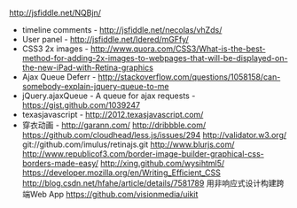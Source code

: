 http://jsfiddle.net/NQBjn/
- timeline comments - http://jsfiddle.net/necolas/vhZds/
- User panel        - http://jsfiddle.net/Idered/mGFfy/
- CSS3  2x images   - http://www.quora.com/CSS3/What-is-the-best-method-for-adding-2x-images-to-webpages-that-will-be-displayed-on-the-new-iPad-with-Retina-graphics
- Ajax Queue Deferr - http://stackoverflow.com/questions/1058158/can-somebody-explain-jquery-queue-to-me
- jQuery.ajaxQueue - A queue for ajax requests - https://gist.github.com/1039247
- texasjavascript -  http://2012.texasjavascript.com/
- 穿衣动画 -  http://garann.com/
http://dribbble.com/
https://github.com/cloudhead/less.js/issues/294
http://validator.w3.org/
git://github.com/imulus/retinajs.git
http://www.blurjs.com/
http://www.republicof3.com/border-image-builder-graphical-css-borders-made-easy/
http://xing.github.com/wysihtml5/
https://developer.mozilla.org/en/Writing_Efficient_CSS
http://blog.csdn.net/hfahe/article/details/7581789  用非响应式设计构建跨端Web App
https://github.com/visionmedia/uikit
